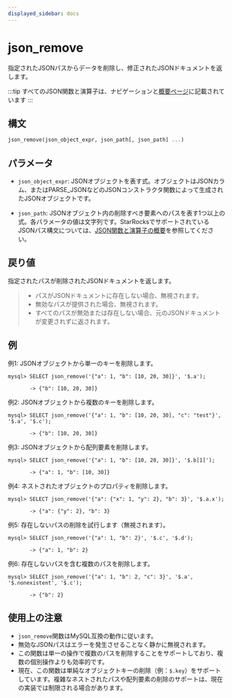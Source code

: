 ```yaml
---
displayed_sidebar: docs
---
```


# json_remove

指定されたJSONパスからデータを削除し、修正されたJSONドキュメントを返します。

:::tip
すべてのJSON関数と演算子は、ナビゲーションと[概要ページ](../overview-of-json-functions-and-operators.md)に記載されています
:::

## 構文

```Haskell
json_remove(json_object_expr, json_path[, json_path] ...)
```

## パラメータ

- `json_object_expr`: JSONオブジェクトを表す式。オブジェクトはJSONカラム、またはPARSE_JSONなどのJSONコンストラクタ関数によって生成されたJSONオブジェクトです。

- `json_path`: JSONオブジェクト内の削除すべき要素へのパスを表す1つ以上の式。各パラメータの値は文字列です。StarRocksでサポートされているJSONパス構文については、[JSON関数と演算子の概要](../overview-of-json-functions-and-operators.md)を参照してください。

## 戻り値

指定されたパスが削除されたJSONドキュメントを返します。

> - パスがJSONドキュメントに存在しない場合、無視されます。
> - 無効なパスが提供された場合、無視されます。
> - すべてのパスが無効または存在しない場合、元のJSONドキュメントが変更されずに返されます。

## 例

例1: JSONオブジェクトから単一のキーを削除します。

```plaintext
mysql> SELECT json_remove('{"a": 1, "b": [10, 20, 30]}', '$.a');

       -> {"b": [10, 20, 30]}
```

例2: JSONオブジェクトから複数のキーを削除します。

```plaintext
mysql> SELECT json_remove('{"a": 1, "b": [10, 20, 30], "c": "test"}', '$.a', '$.c');

       -> {"b": [10, 20, 30]}
```

例3: JSONオブジェクトから配列要素を削除します。

```plaintext
mysql> SELECT json_remove('{"a": 1, "b": [10, 20, 30]}', '$.b[1]');

       -> {"a": 1, "b": [10, 30]}
```

例4: ネストされたオブジェクトのプロパティを削除します。

```plaintext
mysql> SELECT json_remove('{"a": {"x": 1, "y": 2}, "b": 3}', '$.a.x');

       -> {"a": {"y": 2}, "b": 3}
```

例5: 存在しないパスの削除を試行します（無視されます）。

```plaintext
mysql> SELECT json_remove('{"a": 1, "b": 2}', '$.c', '$.d');

       -> {"a": 1, "b": 2}
```

例6: 存在しないパスを含む複数のパスを削除します。

```plaintext
mysql> SELECT json_remove('{"a": 1, "b": 2, "c": 3}', '$.a', '$.nonexistent', '$.c');

       -> {"b": 2}
```

## 使用上の注意

- `json_remove`関数はMySQL互換の動作に従います。
- 無効なJSONパスはエラーを発生させることなく静かに無視されます。
- この関数は単一の操作で複数のパスを削除することをサポートしており、複数の個別操作よりも効率的です。
- 現在、この関数は単純なオブジェクトキーの削除（例：`$.key`）をサポートしています。複雑なネストされたパスや配列要素の削除のサポートは、現在の実装では制限される場合があります。 